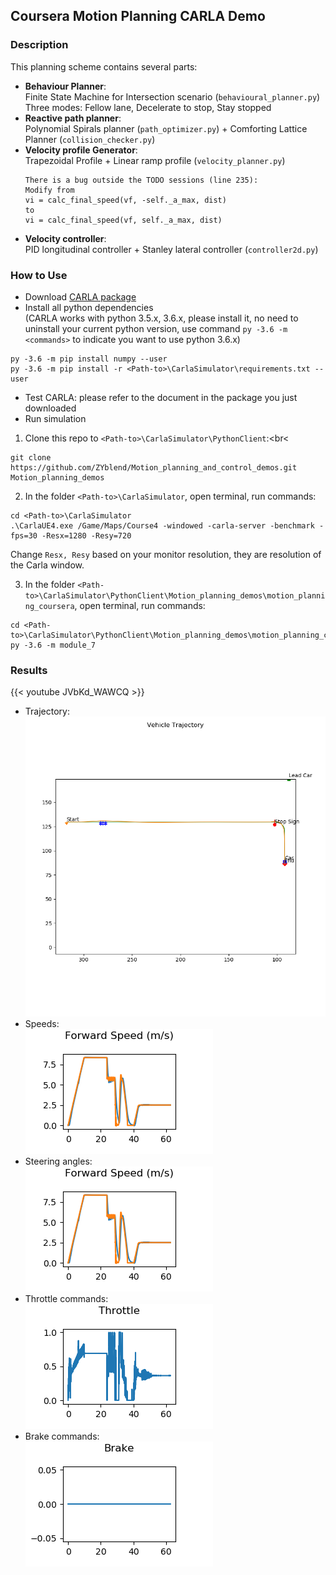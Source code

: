 ## Coursera Motion Planning CARLA Demo

### Description
This planning scheme contains several parts:
- **Behaviour Planner**:<br>
  Finite State Machine for Intersection scenario (```behavioural_planner.py```)<br>
  Three modes: Fellow lane, Decelerate to stop, Stay stopped
- **Reactive path planner**:<br>
  Polynomial Spirals planner (```path_optimizer.py```) + Comforting Lattice Planner (```collision_checker.py```)
- **Velocity profile Generator**:<br>
  Trapezoidal Profile + Linear ramp profile (```velocity_planner.py```)
  ```
  There is a bug outside the TODO sessions (line 235):
  Modify from
  vi = calc_final_speed(vf, -self._a_max, dist)
  to
  vi = calc_final_speed(vf, self._a_max, dist)
  ```
- **Velocity controller**: <br>
PID longitudinal controller + Stanley lateral controller  (```controller2d.py```)

### How to Use
- Download [CARLA package](https://fsu-my.sharepoint.com/:f:/g/personal/yz19b_fsu_edu/EhHrThCTObVKowsBImVI42UBUpeegCX419u1zcoZtjdDyw?e=DI9y3P)
- Install all python dependencies <br>
(CARLA works with python 3.5.x, 3.6.x, please install it, no need to uninstall your current python version, use command ```py -3.6 -m <commands>``` to indicate you want to use python 3.6.x)
```
py -3.6 -m pip install numpy --user
py -3.6 -m pip install -r <Path-to>\CarlaSimulator\requirements.txt --user
```
- Test CARLA: please refer to the document in the package you just downloaded
- Run simulation <br>
1. Clone this repo to ```<Path-to>\CarlaSimulator\PythonClient```:<br<
```
git clone https://github.com/ZYblend/Motion_planning_and_control_demos.git Motion_planning_demos
```
2. In the folder ```<Path-to>\CarlaSimulator```, open terminal, run commands:
```
cd <Path-to>\CarlaSimulator
.\CarlaUE4.exe /Game/Maps/Course4 -windowed -carla-server -benchmark -fps=30 -Resx=1280 -Resy=720
```
Change ```Resx, Resy``` based on your monitor resolution, they are resolution of the Carla window. 

3. In the folder ```<Path-to>\CarlaSimulator\PythonClient\Motion_planning_demos\motion_planning_coursera```, open terminal, run commands:
```
cd <Path-to>\CarlaSimulator\PythonClient\Motion_planning_demos\motion_planning_coursera
py -3.6 -m module_7
```

### Results
{{< youtube JVbKd_WAWCQ >}}

- Trajectory: <br>
  ![trajectory](./controller_output/trajectory.png)
- Speeds: <br>
![speed](./controller_output/forward_speed.png)
- Steering angles: <br>
![speed](./controller_output/forward_speed.png)
- Throttle commands: <br>
![Throttle](./controller_output/throttle_output.png)
- Brake commands: <br>
![brake](./controller_output/brake_output.png)

